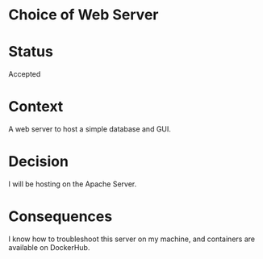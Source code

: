# Choice of Web Server

# Status

Accepted

# Context

A web server to host a simple database and GUI.

# Decision

I will be hosting on the Apache Server.

# Consequences

I know how to troubleshoot this server on my machine, and containers are available on DockerHub.
